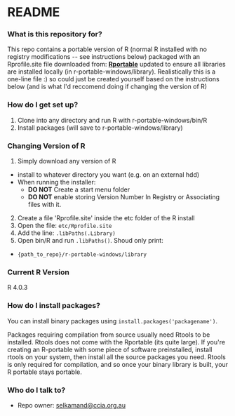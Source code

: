 # README #

### What is this repository for? ###

This repo contains a portable version of R (normal R installed with no registry modifications -- see instructions below) packaged with an Rprofile.site file downloaded from: [**Rportable**](https://sourceforge.net/projects/rportable/) updated to ensure all libraries are installed locally (in r-portable-windows/library). Realistically this is a one-line file :) so could just be created yourself based on the instructions below (and is what I'd reccomend doing if changing the version of R)

### How do I get set up? ###

1. Clone into any directory and run R with r-portable-windows/bin/R
2. Install packages (will save to r-portable-windows/library)

### Changing Version of R ###
1. Simply download any version of R
  * install to whatever directory you want (e.g. on an external hdd)
  * When running the installer:
    * **DO NOT** Create a start menu folder
    * **DO NOT** enable storing Version Number In Registry or Associating files with it.
2. Create a file 'Rprofile.site' inside the etc folder of the R install
3. Open the file: `etc/Rprofile.site`
5. Add the line: `.libPaths(.Library)`
6. Open bin/R and run `.libPaths()`. Shoud only print:
  * `{path_to_repo}/r-portable-windows/library`

### Current R Version
R 4.0.3

### How do I install packages?

You can install binary packages using `install.packages('packagename')`.

Packages requiring compilation from source usually need Rtools to be installed.
Rtools does not come with the Rportable (its quite large). If you're creating an R-portable with some piece of software preinstalled, install rtools on your system, then install all the source packages you need. Rtools is only required for compilation, and so once your binary library is built, your R portable stays portable.

### Who do I talk to? ###
* Repo owner: selkamand@ccia.org.au
